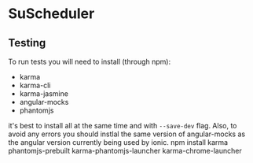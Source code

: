 # SuScheduler

## Testing

To run tests you will need to install (through npm):
* karma
* karma-cli
* karma-jasmine
* angular-mocks
* phantomjs

it's best to install all at the same time and with `--save-dev` flag. Also, to
avoid any errors you should instlal the same version of angular-mocks as the 
angular version currently being used by ionic.
npm install karma phantomjs-prebuilt karma-phantomjs-launcher karma-chrome-launcher
